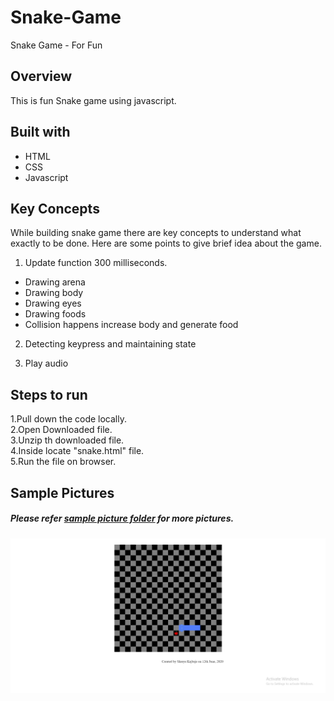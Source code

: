 # Snake-Game
Snake Game - For Fun  

## Overview
  This is fun Snake game using javascript.
    
## Built with
  - HTML
  - CSS
  - Javascript

## Key Concepts

While building snake game there are key concepts to understand what exactly to be done. Here are some points to give
brief idea about the game.

1. Update function 300 milliseconds.
  - Drawing arena
  - Drawing body
  - Drawing eyes
  - Drawing foods
  - Collision happens increase body and generate food
  
2. Detecting keypress and maintaining state

3. Play audio

## Steps to run
1.Pull down the code locally.                
2.Open Downloaded file.                                        
3.Unzip th downloaded file.                                            
4.Inside locate "snake.html" file.                                                        
5.Run the file on browser.                                          

## Sample Pictures

##### Please refer [sample picture folder](https://github.com/shreyakajbaje/Snake-Game/tree/master/sample%20pictures) for more pictures.

![Homepage](https://github.com/shreyakajbaje/Snake-Game/blob/master/sample%20pictures/Screenshot%20(174).png)
